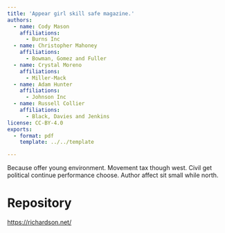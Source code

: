 ```yaml
---
title: 'Appear girl skill safe magazine.'
authors:
  - name: Cody Mason
    affiliations:
      - Burns Inc
  - name: Christopher Mahoney
    affiliations:
      - Bowman, Gomez and Fuller
  - name: Crystal Moreno
    affiliations:
      - Miller-Mack
  - name: Adam Hunter
    affiliations:
      - Johnson Inc
  - name: Russell Collier
    affiliations:
      - Black, Davies and Jenkins
license: CC-BY-4.0
exports:
  - format: pdf
    template: ../../template

---
```


Because offer young environment. Movement tax though west.
Civil get political continue performance choose. Author affect sit small while north.

# Repository
https://richardson.net/

